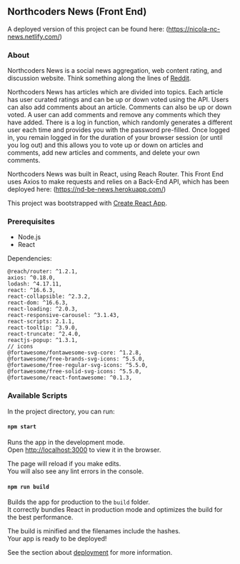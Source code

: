 ## Northcoders News (Front End)

A deployed version of this project can be found here: (https://nicola-nc-news.netlify.com/)

### About

Northcoders News is a social news aggregation, web content rating, and discussion website. Think something along the lines of [Reddit](https://www.reddit.com/).

Northcoders News has articles which are divided into topics. Each article has user curated ratings and can be up or down voted using the API. Users can also add comments about an article. Comments can also be up or down voted. A user can add comments and remove any comments which they have added.
There is a log in function, which randomly generates a different user each time and provides you with the password pre-filled. Once logged in, you remain logged in for the duration of your browser session (or until you log out) and this allows you to vote up or down on articles and comments, add new articles and comments, and delete your own comments.

Northcoders News was built in React, using Reach Router. This Front End uses Axios to make requests and relies on a Back-End API, which has been deployed here: (https://nd-be-news.herokuapp.com/)

This project was bootstrapped with [Create React App](https://github.com/facebook/create-react-app).

### Prerequisites

- Node.js
- React

Dependencies:

```
@reach/router: ^1.2.1,
axios: ^0.18.0,
lodash: ^4.17.11,
react: ^16.6.3,
react-collapsible: ^2.3.2,
react-dom: ^16.6.3,
react-loading: ^2.0.3,
react-responsive-carousel: ^3.1.43,
react-scripts: 2.1.1,
react-tooltip: ^3.9.0,
react-truncate: ^2.4.0,
reactjs-popup: ^1.3.1,
// icons
@fortawesome/fontawesome-svg-core: ^1.2.8,
@fortawesome/free-brands-svg-icons: ^5.5.0,
@fortawesome/free-regular-svg-icons: ^5.5.0,
@fortawesome/free-solid-svg-icons: ^5.5.0,
@fortawesome/react-fontawesome: ^0.1.3,
```



### Available Scripts

In the project directory, you can run:

#### `npm start`

Runs the app in the development mode.<br>
Open [http://localhost:3000](http://localhost:3000) to view it in the browser.

The page will reload if you make edits.<br>
You will also see any lint errors in the console.

#### `npm run build`

Builds the app for production to the `build` folder.<br>
It correctly bundles React in production mode and optimizes the build for the best performance.

The build is minified and the filenames include the hashes.<br>
Your app is ready to be deployed!

See the section about [deployment](https://facebook.github.io/create-react-app/docs/deployment) for more information.
